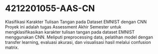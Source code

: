 # 4212201055-AAS-CN
Klasifikasi Karakter Tulisan Tangan pada Dataset EMNIST dengan CNN Proyek ini adalah tugas Assessment Akhir Semester untuk mengklasifikasikan karakter tulisan tangan pada dataset EMNIST menggunakan CNN. Meliputi preprocessing data, pelatihan model dengan transfer learning, evaluasi akurasi, dan visualisasi hasil melalui confusion matrix.
